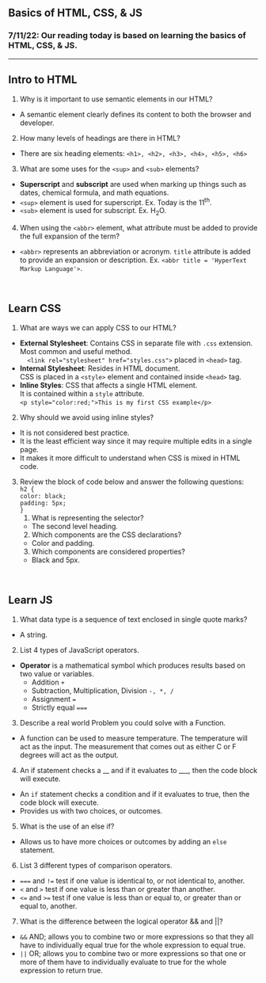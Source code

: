 ## Basics of HTML, CSS, & JS

### 7/11/22: Our reading today is based on learning the basics of HTML, CSS, & JS.

---

## Intro to HTML
1. Why is it important to use semantic elements in our HTML?
- A semantic element clearly defines its content to both the browser and developer.

2. How many levels of headings are there in HTML?
- There are six heading elements: `<h1>, <h2>, <h3>, <h4>, <h5>, <h6>`

3. What are some uses for the `<sup>` and `<sub>` elements?
- **Superscript** and **subscript** are used when marking up things such as dates, chemical formula, and math equations. 
- `<sup>` element is used for superscript. Ex. Today is the 11<sup>th</sup>.
- `<sub>` element is used for subscript. Ex. H<sub>2</sub>O.

4. When using the `<abbr>` element, what attribute must be added to provide the full expansion of the term?
- `<abbr>` represents an abbreviation or acronym. `title` attribute is added to provide an expansion or description. Ex. `<abbr title = 'HyperText Markup Language'>`. 

<br>

## Learn CSS
1. What are ways we can apply CSS to our HTML?
 - **External Stylesheet**: Contains CSS in separate file with `.css` extension. Most common and useful method. 
 <br> `  <link rel="stylesheet" href="styles.css">` placed in `<head>` tag. 
 - **Internal Stylesheet**: Resides in HTML document. 
 <br> CSS is placed in a `<style>` element and contained inside `<head>` tag.
 - **Inline Styles**: CSS that affects a single HTML element. 
 <br>It is contained within a `style` attribute. <br> `<p style="color:red;">This is my first CSS example</p>`

2. Why should we avoid using inline styles?
- It is not considered best practice. 
- It is the least efficient way since it may require multiple edits in a single page. 
- It makes it more difficult to understand when CSS is mixed in HTML code. 

3. Review the block of code below and answer the following questions:
    <br>`h2 {` <br>
        `color: black;` <br>
        `padding: 5px;`<br>
        `}`
    1. What is representing the selector?
    - The second level heading. 
    2. Which components are the CSS declarations?
    - Color and padding. 
    3. Which components are considered properties?
    - Black and 5px. 

<br>

## Learn JS
1. What data type is a sequence of text enclosed in single quote marks?
- A string.

2. List 4 types of JavaScript operators.
- **Operator** is a mathematical symbol which produces results based on two value or variables. 
    - Addition `+`
    - Subtraction, Multiplication, Division `-, *, /`
    - Assignment `=`
    - Strictly equal `===`

3. Describe a real world Problem you could solve with a Function.
- A function can be used to measure temperature. The temperature will act as the input. The measurement that comes out as either C or F degrees will act as the output. 

4. An if statement checks a __ and if it evaluates to ___, then the code block will execute.
- An `if` statement checks a condition and if it evaluates to true, then the code block will execute. 
- Provides us with two choices, or outcomes. 

5. What is the use of an else if?
- Allows us to have more choices or outcomes by adding an `else` statement. 

6. List 3 different types of comparison operators.
- `===` and `!=` test if one value is identical to, or not identical to, another.
- `<` and `>` test if one value is less than or greater than another. 
- `<=` and `>=` test if one value is less than or equal to, or greater than or equal to, another.  

7. What is the difference between the logical operator && and ||?
- `&&` AND; allows you to combine two or more expressions so that they all have to individually equal true for the whole expression to equal true.
- `||` OR; allows you to combine two or more expressions so that one or more of them have to individually evaluate to true for the whole expression to return true. 